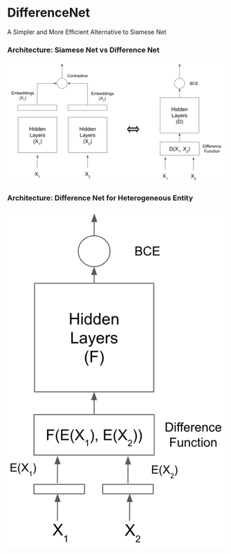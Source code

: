# DifferenceNet
A Simpler and More Efficient Alternative to Siamese Net

### Architecture: Siamese Net vs Difference Net
![alt text](https://github.com/FKTechLab/DifferenceNet/blob/main/images/SN-generic.png)

### Architecture: Difference Net for Heterogeneous Entity
![alt text](https://github.com/FKTechLab/DifferenceNet/blob/main/images/hetero.png)
